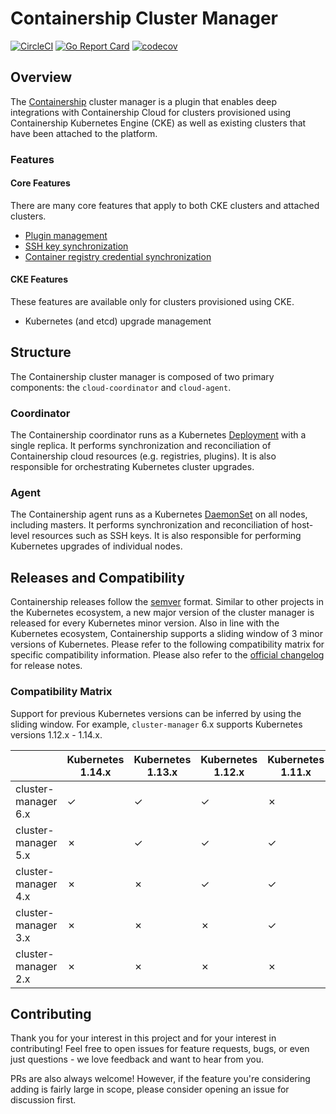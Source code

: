 # Containership Cluster Manager

[![CircleCI](https://circleci.com/gh/containership/cluster-manager.svg?style=svg)](https://circleci.com/gh/containership/cluster-manager)
[![Go Report Card](https://goreportcard.com/badge/github.com/containership/cluster-manager)](https://goreportcard.com/report/github.com/containership/cluster-manager)
[![codecov](https://codecov.io/gh/containership/cluster-manager/branch/master/graph/badge.svg)](https://codecov.io/gh/containership/cluster-manager)

## Overview

The [Containership][containership] cluster manager is a plugin that enables deep integrations with Containership Cloud for clusters provisioned using Containership Kubernetes Engine (CKE) as well as existing clusters that have been attached to the platform.

### Features

#### Core Features

There are many core features that apply to both CKE clusters and attached clusters.

- [Plugin management][plugins]
- [SSH key synchronization][ssh-keys]
- [Container registry credential synchronization][registries]

#### CKE Features

These features are available only for clusters provisioned using CKE.

- Kubernetes (and etcd) upgrade management

## Structure

The Containership cluster manager is composed of two primary components: the `cloud-coordinator` and `cloud-agent`.

### Coordinator

The Containership coordinator runs as a Kubernetes [Deployment][deployment] with a single replica.
It performs synchronization and reconciliation of Containership cloud resources (e.g. registries, plugins).
It is also responsible for orchestrating Kubernetes cluster upgrades.

### Agent

The Containership agent runs as a Kubernetes [DaemonSet][daemonset] on all nodes, including masters.
It performs synchronization and reconciliation of host-level resources such as SSH keys.
It is also responsible for performing Kubernetes upgrades of individual nodes.

## Releases and Compatibility

Containership releases follow the [semver](https://semver.org/) format.
Similar to other projects in the Kubernetes ecosystem, a new major version of the cluster manager is released for every Kubernetes minor version.
Also in line with the Kubernetes ecosystem, Containership supports a sliding window of 3 minor versions of Kubernetes.
Please refer to the following compatibility matrix for specific compatibility information.
Please also refer to the [official changelog][cluster-management-changelog] for release notes.

### Compatibility Matrix

Support for previous Kubernetes versions can be inferred by using the sliding window.
For example, `cluster-manager` 6.x supports Kubernetes versions 1.12.x - 1.14.x.

|                     | Kubernetes 1.14.x | Kubernetes 1.13.x | Kubernetes 1.12.x | Kubernetes 1.11.x | Kubernetes 1.10.x |
|---------------------|-------------------|-------------------|-------------------|-------------------|-------------------|
| cluster-manager 6.x | ✓                 | ✓                 | ✓                 | ✗                 | ✗                 |
| cluster-manager 5.x | ✗                 | ✓                 | ✓                 | ✓                 | ✗                 |
| cluster-manager 4.x | ✗                 | ✗                 | ✓                 | ✓                 | ✓                 |
| cluster-manager 3.x | ✗                 | ✗                 | ✗                 | ✓                 | ✓                 |
| cluster-manager 2.x | ✗                 | ✗                 | ✗                 | ✗                 | ✓                 |


## Contributing
Thank you for your interest in this project and for your interest in contributing! Feel free to open issues for feature requests, bugs, or even just questions - we love feedback and want to hear from you.

PRs are also always welcome! However, if the feature you're considering adding is fairly large in scope, please consider opening an issue for discussion first.

[containership]: https://containership.io/
[plugins]: https://docs.containership.io/getting-started/attach-cluster/containership-plugins
[ssh-keys]: https://docs.containership.io/getting-started/account-and-organization/managing-ssh-keys
[registries]: https://docs.containership.io/getting-started/account-and-organization/managing-image-registry-credentials
[deployment]: https://kubernetes.io/docs/concepts/workloads/controllers/deployment/
[daemonset]: https://kubernetes.io/docs/concepts/workloads/controllers/daemonset/
[cluster-management-changelog]: https://github.com/containership/plugins-changelog/blob/master/cluster_management/containership/CHANGELOG.md
